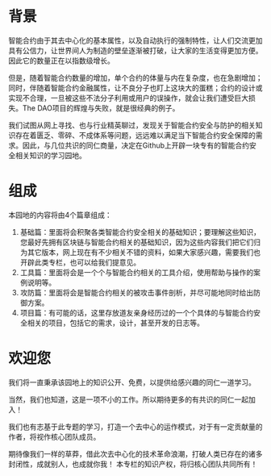 # 背景

智能合约由于其去中心化的基本属性，以及自动执行的强制特性，让人们交流更加具有公信力，让世界间人为制造的壁垒逐渐被打破，让大家的生活变得更加方便。因此它的数量正在以指数级增长。

但是，随着智能合约数量的增加，单个合约的体量与内在复杂度，也在急剧增加；同时，伴随着智能合约金融属性，让不良分子也盯上这块大的蛋糕；合约的设计或实现不合理，一旦被这些不法分子利用或用户的误操作，就会让我们遭受巨大损失。The DAO项目的辉煌与失败，就是很经典的例子。

我们试图从网上寻找、也与行业精英聊过，发现关于智能合约安全与防护的相关知识存在着匮乏、零碎、不成体系等问题，远远难以满足当下智能合约安全保障的需求。因此，与几位共识的同仁商量，决定在Github上开辟一块专有的智能合约安全相关知识的学习园地。

# 组成

 本园地的内容将由4个篇章组成：

1. 基础篇：里面将会积聚各类智能合约安全相关的基础知识；要理解这些知识，您最好先拥有区块链与智能合约相关的基础知识，因为这些内容我们把它们归为其它版本，网上现在有不少相关不错的资料，如果大家感兴趣，需要我们也开辟此类专栏，也可以给我们提意见。
2. 工具篇：里面将会是一个个与智能合约相关的工具介绍，使用帮助与操作的案例说明等。
3. 攻防篇：里面将会是智能合约相关的被攻击事件剖析，并尽可能地同时给出防御方案。
4. 项目篇：有可能的话，这里存放道友亲身经历过的一个个具体的与智能合约安全相关的项目，包括它的需求，设计，甚至开发的日志等。

# 欢迎您

我们将一直秉承该园地上的知识公开、免费，以提供给感兴趣的同仁一道学习。

当然，我们也知道，这是一项不小的工作。所以期待更多的有共识的同仁一起加入！

我们也有志基于此专题的学习，打造一个去中心的运作模式，对于有一定贡献量的作者，将视作核心团队成员。

期待像我们一样的草莽，借此次去中心化的技术革命浪潮，打破人类已存在的诸多封闭性，成就别人，也成就你我！
本专栏的知识产权，将归核心团队共同所有！





